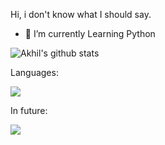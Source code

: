 Hi, i don't know what I should say.

- 🌱 I’m currently Learning Python



![Akhil's github stats](https://github-readme-stats.vercel.app/api?username=Every2&show_icons=true&theme=dark)


Languages:


<img src="https://img.shields.io/badge/-Python-black?style=flat&logo=python&logoColor=white"> 

In future: 

<img src="https://img.shields.io/badge/-JavaScript-eed718?style=flat&logo=javascript&logoColor=ffffff"> 
